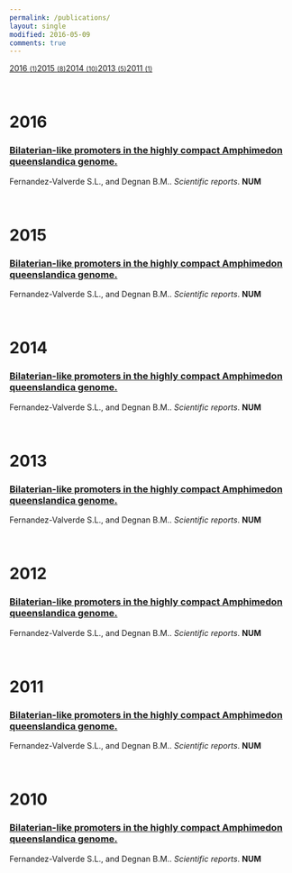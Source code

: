 ```yaml
---
permalink: /publications/
layout: single
modified: 2016-05-09
comments: true
---
```



<div class="category-box">
<a href="#2016"><span class="category-item">2016 <small>(1)</small></span></a><a href="#2015"><span class="category-item">2015 <small>(8)</small></span></a><a href="#2014"><span class="category-item">2014 <small>(10)</small></span></a><a href="#2013"><span class="category-item">2013 <small>(5)</small></span></a><a href="#2011"><span class="category-item">2011 <small>(1)</small></span></a>
</div>

<a name="2016">&nbsp;</a>
<h1>2016</h1>

<div class="pub">
    <h3><a href="http://www.nature.com/articles/srep22496" target="_new">Bilaterian-like promoters in the highly compact Amphimedon queenslandica genome.</a></h3>
    <span class="pub-authors"><span class="pub-member-author">Fernandez-Valverde S.L.</span>, and <span class="pub-member-author">Degnan B.M.</span>.</span>
    <span class="pub-journal"><i>Scientific reports</i>. <b>NUM</b></span>
</div>


<a name="2015">&nbsp;</a>
<h1>2015</h1>

<div class="pub">
    <h3><a href="http://www.nature.com/articles/srep22496" target="_new">Bilaterian-like promoters in the highly compact Amphimedon queenslandica genome.</a></h3>
    <span class="pub-authors"><span class="pub-member-author">Fernandez-Valverde S.L.</span>, and <span class="pub-member-author">Degnan B.M.</span>.</span>
    <span class="pub-journal"><i>Scientific reports</i>. <b>NUM</b></span>
</div>


<a name="2014">&nbsp;</a>
<h1>2014</h1>

<div class="pub">
    <h3><a href="http://www.nature.com/articles/srep22496" target="_new">Bilaterian-like promoters in the highly compact Amphimedon queenslandica genome.</a></h3>
    <span class="pub-authors"><span class="pub-member-author">Fernandez-Valverde S.L.</span>, and <span class="pub-member-author">Degnan B.M.</span>.</span>
    <span class="pub-journal"><i>Scientific reports</i>. <b>NUM</b></span>
</div>

<a name="2013">&nbsp;</a>
<h1>2013</h1>

<div class="pub">
    <h3><a href="http://www.nature.com/articles/srep22496" target="_new">Bilaterian-like promoters in the highly compact Amphimedon queenslandica genome.</a></h3>
    <span class="pub-authors"><span class="pub-member-author">Fernandez-Valverde S.L.</span>, and <span class="pub-member-author">Degnan B.M.</span>.</span>
    <span class="pub-journal"><i>Scientific reports</i>. <b>NUM</b></span>
</div>

<a name="2012">&nbsp;</a>
<h1>2012</h1>

<div class="pub">
    <h3><a href="http://www.nature.com/articles/srep22496" target="_new">Bilaterian-like promoters in the highly compact Amphimedon queenslandica genome.</a></h3>
    <span class="pub-authors"><span class="pub-member-author">Fernandez-Valverde S.L.</span>, and <span class="pub-member-author">Degnan B.M.</span>.</span>
    <span class="pub-journal"><i>Scientific reports</i>. <b>NUM</b></span>
</div>

<a name="2011">&nbsp;</a>
<h1>2011</h1>

<div class="pub">
    <h3><a href="http://www.nature.com/articles/srep22496" target="_new">Bilaterian-like promoters in the highly compact Amphimedon queenslandica genome.</a></h3>
    <span class="pub-authors"><span class="pub-member-author">Fernandez-Valverde S.L.</span>, and <span class="pub-member-author">Degnan B.M.</span>.</span>
    <span class="pub-journal"><i>Scientific reports</i>. <b>NUM</b></span>
</div>

<a name="2010">&nbsp;</a>
<h1>2010</h1>

<div class="pub">
    <h3><a href="http://www.nature.com/articles/srep22496" target="_new">Bilaterian-like promoters in the highly compact Amphimedon queenslandica genome.</a></h3>
    <span class="pub-authors"><span class="pub-member-author">Fernandez-Valverde S.L.</span>, and <span class="pub-member-author">Degnan B.M.</span>.</span>
    <span class="pub-journal"><i>Scientific reports</i>. <b>NUM</b></span>
</div>


